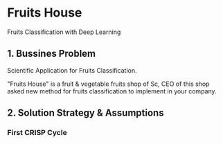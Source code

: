 # Fruits House
Fruits Classification with Deep Learning

<h2>1. Bussines Problem</h2>

<p>Scientific Application for Fruits Classification.</p>
<p>"Fruits House" is a fruit & vegetable fruits shop of Sc, CEO of this shop asked new method for fruits classification to implement in your company.</p>

<h2>2. Solution Strategy & Assumptions</h2>
<h3>First CRISP Cycle</h3>

<!--
<ul>
  <dl>
    <dt>Data Clearing & Descriptive Statistical.</dt>
      <dd>First real step is download the dataset, import in jupyter and start in seven steps to change data types, data dimension, fillout na... At first statistic dataframe, i used simple statistic descriptions to check how my data is organized.</dd>
    <dt>Feature Engineering.</dt>
      <dd>In this step, with coggle.it to make a mind map and use the mind map to create some hypothesis list, after this list, i created some new features based on date.</dd>
    <dt>Data Filtering.</dt>
      <dd>Simple way to reduce dimensionality of dataset.</dd>
    <dt>Exploration Data Analysis.</dt>
      <dd>Validation of all hypotesis list with data.</dd>
  </dl>
</ul>

<h2>3. EDA Insight's</h2>

<p>After brainstorming and hypothesis validation, some insights appeared.</p>
<h3> Top 3 Insight's </h3>
<ul>
  <li>Stores with large assortment, sell less.</li>
  <li>Stores with consecutive promo, sell less.</li>
  <li>Stores with closely competitors, sell more.</li>
</ul>

<h2>4. Machine Learning Model</h2>

<p>Selected have used 5 Models.</p>
<ul>
  <li>Linear Regression.</li>
  <li>Bayesian Regression.</li>
  <li>Regularized Linear Regression.</li>
  <li>Random Forest Regressor.</li>
  <li>XGBoost Regressor.</li>
</ul>

![1](https://user-images.githubusercontent.com/75986085/129580857-8522b49a-2a36-40d2-a658-bab068278511.png)

<p>Used XGBOOST in Hyperparameter.</p>

<h2>4.x Neural Network</h2>
<p>After completed the first cycle, i have tryied to use a neural network.</p>

<h2>5. Model Evaluatin</h2>

<ul>
  <dl>
    <dt>Geral Forecast.</dt>
      <dd>R$ 285,633,248.00</dd>
    <dt>Worst Scenario.</dt>
      <dd>R$ 284,899,971.45</dd>
    <dt>Best Scenario.</dt>
      <dd>R$ 286,366,504.10.</dd>
  </dl>
</ul>

<h2>6. Second Cycle</h2>
<p>In second cycle, is possible to add new features, use school holiday in prediction and optimize neural network.</p>
<p>Is possible to know more about another stores, to add new features, because have a little stores without a good model forecast.</p>
<p>Any other ideia, is deploy with streamlit, CFO need to see dashboards too.</p> -->

